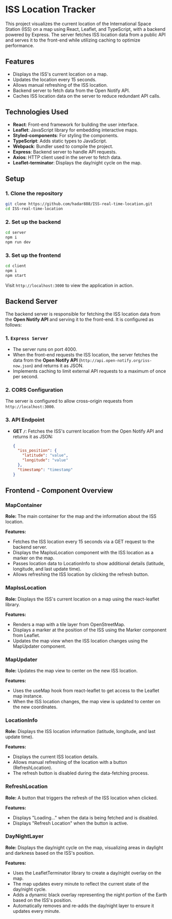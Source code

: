 
# ISS Location Tracker

This project visualizes the current location of the International Space Station (ISS) on a map using React, Leaflet, and TypeScript, with a backend powered by Express. The server fetches ISS location data from a public API and serves it to the front-end while utilizing caching to optimize performance.

## Features
- Displays the ISS's current location on a map.
- Updates the location every 15 seconds.
- Allows manual refreshing of the ISS location.
- Backend server to fetch data from the Open Notify API.
- Caches ISS location data on the server to reduce redundant API calls.

## Technologies Used
- **React**: Front-end framework for building the user interface.
- **Leaflet**: JavaScript library for embedding interactive maps.
- **Styled-components**: For styling the components.
- **TypeScript**: Adds static types to JavaScript.
- **Webpack**: Bundler used to compile the project.
- **Express**: Backend server to handle API requests.
- **Axios**: HTTP client used in the server to fetch data.
- **Leaflet-terminator**: Displays the day/night cycle on the map.

## Setup

### 1. Clone the repository
```bash
git clone https://github.com/hadar888/ISS-real-time-location.git
cd ISS-real-time-location
```

### 2. Set up the backend
```bash
cd server
npm i
npm run dev
```

### 3. Set up the frontend
```bash
cd client
npm i
npm start
```
Visit `http://localhost:3000` to view the application in action.

## Backend Server

The backend server is responsible for fetching the ISS location data from the **Open Notify API** and serving it to the front-end. It is configured as follows:

### 1. `Express Server`
- The server runs on port 4000.
- When the front-end requests the ISS location, the server fetches the data from the **Open Notify API** (`http://api.open-notify.org/iss-now.json`) and returns it as JSON.
- Implements caching to limit external API requests to a maximum of once per second.

### 2. **CORS Configuration**
The server is configured to allow cross-origin requests from `http://localhost:3000`.

### 3. **API Endpoint**
- **GET `/`**: Fetches the ISS's current location from the Open Notify API and returns it as JSON:
    ```json
    {
      "iss_position": {
        "latitude": "value",
        "longitude": "value"
      },
      "timestamp": "timestamp"
    }
    ```

## Frontend - Component Overview
### MapContainer
**Role:** The main container for the map and the information about the ISS location.

**Features:**
- Fetches the ISS location every 15 seconds via a GET request to the backend server.
- Displays the MapIssLocation component with the ISS location as a marker on the map.
- Passes location data to LocationInfo to show additional details (latitude, longitude, and last update time).
- Allows refreshing the ISS location by clicking the refresh button.

### MapIssLocation
**Role:** Displays the ISS's current location on a map using the react-leaflet library.

**Features:**
- Renders a map with a tile layer from OpenStreetMap.
- Displays a marker at the position of the ISS using the Marker component from Leaflet.
- Updates the map view when the ISS location changes using the MapUpdater component.

### MapUpdater
**Role:** Updates the map view to center on the new ISS location.

**Features:**
- Uses the useMap hook from react-leaflet to get access to the Leaflet map instance.
- When the ISS location changes, the map view is updated to center on the new coordinates.

### LocationInfo
**Role:** Displays the ISS location information (latitude, longitude, and last update time).

**Features:**
- Displays the current ISS location details.
- Allows manual refreshing of the location with a button (RefreshLocation).
- The refresh button is disabled during the data-fetching process.

### RefreshLocation
**Role:** A button that triggers the refresh of the ISS location when clicked.

**Features:**
- Displays "Loading..." when the data is being fetched and is disabled.
- Displays "Refresh Location" when the button is active.

### DayNightLayer
**Role:** Displays the day/night cycle on the map, visualizing areas in daylight and darkness based on the ISS's position.

**Features:**
- Uses the LeafletTerminator library to create a day/night overlay on the map.
- The map updates every minute to reflect the current state of the day/night cycle.
- Adds a dynamic black overlay representing the night portion of the Earth based on the ISS's position.
- Automatically removes and re-adds the day/night layer to ensure it updates every minute.
